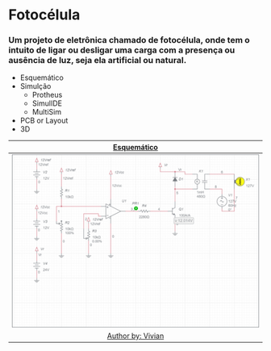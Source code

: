# Fotocélula
### Um projeto de eletrônica chamado de fotocélula, onde tem o intuito de ligar ou desligar uma carga com a presença ou ausência de luz, seja ela artificial ou natural.

* Esquemático
* Simulção
  * Protheus
  * SimulIDE
  * MultiSim
* PCB or Layout
* 3D

|[Esquemático](https://www.multisim.com/content/kqxMVkVac8BRQsgnxwK3Xr/fotocelula/open/)|
|:---:|
|![Esquemático](https://github.com/vyniexec/FotoCelula/blob/main/esquematico.png)|
|[Author by: Vivian](https://github.com/vivianriva)|
